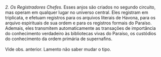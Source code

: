 ﻿<I>2. Os Registradores Chefes. </I> Esses anjos são criados no segundo circuito, mas operam em qualquer lugar no universo central. Eles registram em triplicata, e efetuam registros para os arquivos literais de Havona, para os arquivo espirituais de sua ordem e para os registros formais do Paraíso. Ademais, eles transmitem automaticamente as transações de importância do conhecimento verdadeiro às bibliotecas vivas do Paraíso, os custódios do conhecimento da ordem primária de supernafins.<BR><BR>Vide obs. anterior. Lamento não saber mudar o tipo.
